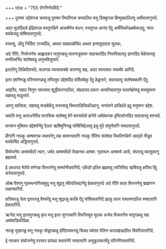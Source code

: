 +++
title = "755 रोगनिर्णयविदॆ."

+++
पुरुषर उद्देशगळ क्रमवन्नु पुरुषर स्थितिगळ क्रमदल्लि मत्तु दिक्कुगळ हिम्मुखदल्लियू अर्थैसलागुत्तदॆ.

अदर मूलदिंदले इंद्रियगळ वस्तुगळिगॆ आकर्षणॆय बंधन; वस्तुगळ आनंद ऎंदु अर्थैसिकॊळ्ळबेकादद्दु; नंतर बयकॆयन्नु घोषिसलागुत्तदॆ.

वयस्सु, ऒंदु निर्दिष्ट राज्यदिंद, अथवा सहबाळ्वॆयिंद अथवा इन्यावुदादरू मूलक;

अदे रीति, नियोजनॆय आह्लादकर मातुगळन्नु मातनाडुववरु सदाचारदिंद निरूपिसल्पट्ट ज्ञानदिंद बॆळॆसल्पट्ट मनस्सिनिंद संतोषवन्नु अनुभविसुत्तारॆ.

इतररिगू तिळिदिरुवंतॆ, फलगळ व्यत्यासक्कॆ कारणवू सह, अदर स्वभावतः स्वार्थवे आगिदॆ.

इतर ज्ञानिगळु परिणामगळन्नु तप्पिसुव उद्देशदिंद वर्तिसबेकु ऎंदु हेळुत्तारॆ, सदाचारवु संतोषक्कागि ऎंदु.

आद्दरिंद, यज्ञद त्रिगुण स्वभावद शुद्धीकरणदल्लि, संप्रदायद प्रकार आचरिसलागुव फलापेक्षॆयन्नु बयसुववरु यज्ञवन्नु माडुत्तारॆ.

अवनु सात्विक, यज्ञवन्नु माडबेकॆंदु मनस्सन्नु स्थिरपडिसिकॊंडवनु; भगवंतने हाडिदंतॆ इदु मनुष्यन उद्देश.

ख्याति मत्तु आराधनॆयिंद मानसिक संतोषवु हेगॆ बरुत्तदॆयो हागॆये धर्मग्रंथगळ दृष्टिकोनदिंद सदाचारवु बरुत्तदॆ.

मानवन मुक्तिय उद्देशवेनॆंदु ऎल्ला ऋषिमुनिगळु घोषिसिद्दॆल्लवू इन्नु मुंदॆ संपूर्णवागि स्पष्टवागुत्तदॆ.

हीगागि नाल्कु आश्रमगळ स्थापनॆगू सह सामान्यवागि नाल्कु रीतिय संतोषद स्थितिगळिगॆ आद्यतॆ नीडुव बयकॆयिंद अड्डियागुत्तदॆ.

विमोचनॆय आश्रमवॆंदरॆ त्याग, धर्मद आश्रमवॆंदरॆ वैखानस आश्रम. गृहस्थन आश्रमवे आसॆ, संपत्तन्नु बयसुववनु ब्रह्मचर्य.

ई आधारद मेलॆये वर्णगळ विभजनॆयू समर्थनीयवागिदॆ; एकॆंदरॆ इल्लि ब्रह्मवन्नु त्यजिसिद ऋषियन्नु क्षत्रिय ऎंदु करॆयलागुत्तदॆ.

ऒब्ब वैश्यनु गृहस्थनागिरबहुदु मत्तु शूद्रनु सेवॆयल्लिद्दानॆंदु हेळलागुत्तदॆ अदे रीति काल विभजनॆयु ब्राह्मणन लक्षणवागिदॆ.

क्षत्रियरन्नु त्रेता द्वापररन्नु वैश्यरॆंदु मत्तु शूद्ररन्नु काळि ऎंदु घोषिसलागिदॆ इदन्नु उत्तर रामायणदल्लि स्पष्टवागि हेळलागिदॆ.

ऋग्वेद मत्तु इतरवुगळन्नु कृत मत्तु इतर युगगळागि विभजिसुव मूलक अजेय विचारणॆय मातुगळन्नु सह अर्थमाडिकॊळ्ळि.

नाल्कु मुखगळु मत्तु नाल्कु तोळुगळन्नु हॊंदिरुववनन्नु चिन्नद पर्वतद मेलिन कालखंडदल्लि विवरिसलागिदॆ.

ई नाल्कर संयोजनॆयु परस्पर प्रपंचद स्थापनॆगॆ स्पष्टवागि अनुकूलकरवॆंदु परिगणिसलागिदॆ.


